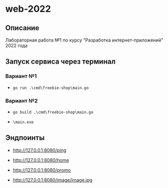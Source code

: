 # web-2022

## Описание
Лабораторная работа №1 по курсу "Разработка интернет-приложений" 2022 года

## Запуск сервиса через терминал

### Вариант №1
- `go run .\cmd\freebie-shop\main.go`

### Вариант №2
- `go build .\cmd\freebie-shop\main.go`

- `\main.exe`

## Эндпоинты
- http://127.0.0.1:8080/ping

- http://127.0.0.1:8080/home

- http://127.0.0.1:8080/promo

- http://127.0.0.1:8080/image/image.jpg






